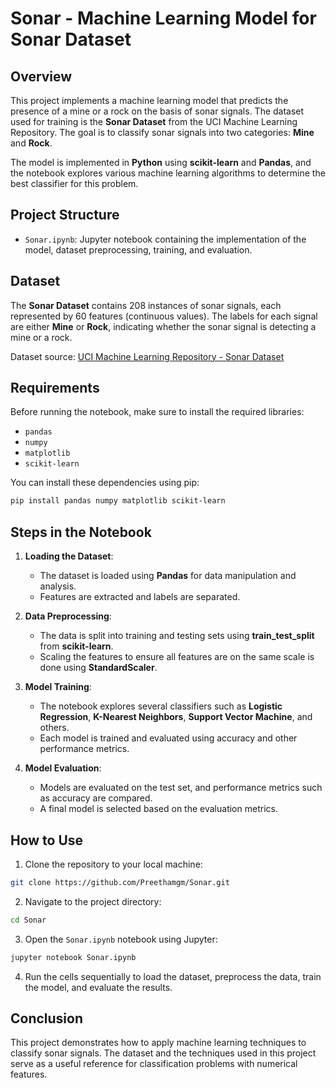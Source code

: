 
# Sonar - Machine Learning Model for Sonar Dataset

## Overview

This project implements a machine learning model that predicts the presence of a mine or a rock on the basis of sonar signals. The dataset used for training is the **Sonar Dataset** from the UCI Machine Learning Repository. The goal is to classify sonar signals into two categories: **Mine** and **Rock**.

The model is implemented in **Python** using **scikit-learn** and **Pandas**, and the notebook explores various machine learning algorithms to determine the best classifier for this problem.

## Project Structure

- `Sonar.ipynb`: Jupyter notebook containing the implementation of the model, dataset preprocessing, training, and evaluation.
  
## Dataset

The **Sonar Dataset** contains 208 instances of sonar signals, each represented by 60 features (continuous values). The labels for each signal are either **Mine** or **Rock**, indicating whether the sonar signal is detecting a mine or a rock.

Dataset source: [UCI Machine Learning Repository - Sonar Dataset](https://archive.ics.uci.edu/ml/datasets/sonar)

## Requirements

Before running the notebook, make sure to install the required libraries:

- `pandas`
- `numpy`
- `matplotlib`
- `scikit-learn`

You can install these dependencies using pip:

```bash
pip install pandas numpy matplotlib scikit-learn
```

## Steps in the Notebook

1. **Loading the Dataset**: 
   - The dataset is loaded using **Pandas** for data manipulation and analysis.
   - Features are extracted and labels are separated.

2. **Data Preprocessing**: 
   - The data is split into training and testing sets using **train_test_split** from **scikit-learn**.
   - Scaling the features to ensure all features are on the same scale is done using **StandardScaler**.

3. **Model Training**: 
   - The notebook explores several classifiers such as **Logistic Regression**, **K-Nearest Neighbors**, **Support Vector Machine**, and others.
   - Each model is trained and evaluated using accuracy and other performance metrics.

4. **Model Evaluation**: 
   - Models are evaluated on the test set, and performance metrics such as accuracy are compared.
   - A final model is selected based on the evaluation metrics.

## How to Use

1. Clone the repository to your local machine:

```bash
git clone https://github.com/Preethamgm/Sonar.git
```

2. Navigate to the project directory:

```bash
cd Sonar
```

3. Open the `Sonar.ipynb` notebook using Jupyter:

```bash
jupyter notebook Sonar.ipynb
```

4. Run the cells sequentially to load the dataset, preprocess the data, train the model, and evaluate the results.

## Conclusion

This project demonstrates how to apply machine learning techniques to classify sonar signals. The dataset and the techniques used in this project serve as a useful reference for classification problems with numerical features.
